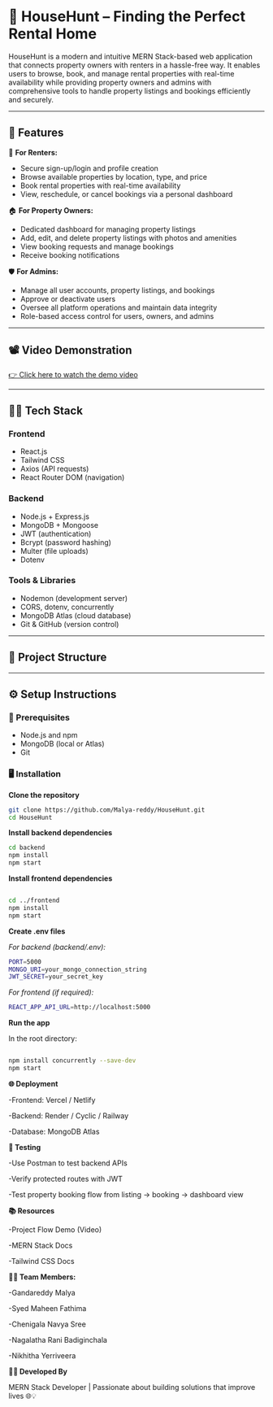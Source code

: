 # 🏡 HouseHunt – Finding the Perfect Rental Home

HouseHunt is a modern and intuitive MERN Stack-based web application that connects property owners with renters in a hassle-free way. It enables users to browse, book, and manage rental properties with real-time availability while providing property owners and admins with comprehensive tools to handle property listings and bookings efficiently and securely.

---

## 🚀 Features

👤 **For Renters:**
- Secure sign-up/login and profile creation
- Browse available properties by location, type, and price
- Book rental properties with real-time availability
- View, reschedule, or cancel bookings via a personal dashboard

🏠 **For Property Owners:**
- Dedicated dashboard for managing property listings
- Add, edit, and delete property listings with photos and amenities
- View booking requests and manage bookings
- Receive booking notifications

🛡️ **For Admins:**
- Manage all user accounts, property listings, and bookings
- Approve or deactivate users
- Oversee all platform operations and maintain data integrity
- Role-based access control for users, owners, and admins

---

## 📽️ Video Demonstration

[👉 Click here to watch the demo video](https://drive.google.com/file/d/1UulF_ifPZJraTi5xcXrFyDqB5hvDRMQP/view?usp=drive_link)

---

## 🧑‍💻 Tech Stack

### Frontend
- React.js
- Tailwind CSS
- Axios (API requests)
- React Router DOM (navigation)

### Backend
- Node.js + Express.js
- MongoDB + Mongoose
- JWT (authentication)
- Bcrypt (password hashing)
- Multer (file uploads)
- Dotenv

### Tools & Libraries
- Nodemon (development server)
- CORS, dotenv, concurrently
- MongoDB Atlas (cloud database)
- Git & GitHub (version control)

---

## 📁 Project Structure




---
## ⚙️ Setup Instructions

### 🔧 Prerequisites
- Node.js and npm
- MongoDB (local or Atlas)
- Git

### 🖥️ Installation

**Clone the repository**

```bash
git clone https://github.com/Malya-reddy/HouseHunt.git
cd HouseHunt
  ```

**Install backend dependencies**

```bash
cd backend
npm install
npm start
```
**Install frontend dependencies**

```bash

cd ../frontend
npm install
npm start
```
**Create .env files**

*For backend (backend/.env):*

```bash
PORT=5000
MONGO_URI=your_mongo_connection_string
JWT_SECRET=your_secret_key
```
*For frontend (if required):*
```bash
REACT_APP_API_URL=http://localhost:5000
```
**Run the app**

In the root directory:

```bash

npm install concurrently --save-dev
npm start
```


**🌐 Deployment**

-Frontend: Vercel / Netlify

-Backend: Render / Cyclic / Railway

-Database: MongoDB Atlas

**🧪 Testing**

-Use Postman to test backend APIs

-Verify protected routes with JWT

-Test property booking flow from listing → booking → dashboard view

**📚 Resources**

-Project Flow Demo (Video)

-MERN Stack Docs

-Tailwind CSS Docs






**👨‍💻 Team Members:**


 -Gandareddy Malya

 -Syed Maheen Fathima

 -Chenigala Navya Sree

 -Nagalatha Rani Badiginchala

 -Nikhitha Yerriveera




**👨‍🎓 Developed By**


MERN Stack Developer | Passionate about building solutions that improve lives 🌐💡



